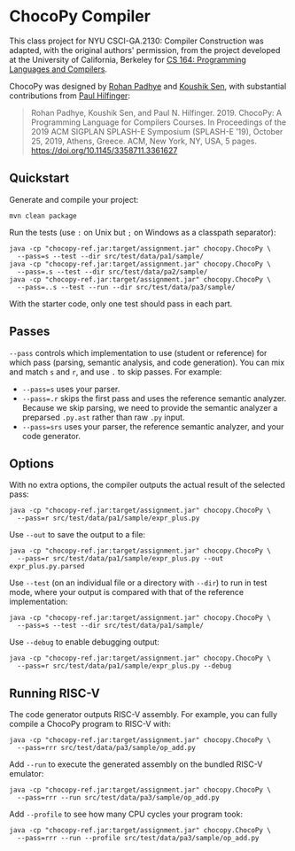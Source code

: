 # ChocoPy Compiler

This class project for NYU CSCI-GA.2130: Compiler Construction was adapted, with the original authors' permission, from the project developed at the University of California, Berkeley for [CS 164: Programming Languages and Compilers](https://www2.eecs.berkeley.edu/Courses/CS164/).

ChocoPy was designed by [Rohan Padhye](https://rohan.padhye.org/) and [Koushik Sen](https://people.eecs.berkeley.edu/~ksen), with substantial contributions from [Paul Hilfinger](https://www2.eecs.berkeley.edu/Faculty/Homepages/hilfinger.html):
> Rohan Padhye, Koushik Sen, and Paul N. Hilfinger. 2019. ChocoPy: A Programming Language for Compilers Courses. In Proceedings of the 2019 ACM SIGPLAN SPLASH-E Symposium (SPLASH-E ’19), October 25, 2019, Athens, Greece. ACM, New York, NY, USA, 5 pages. https://doi.org/10.1145/3358711.3361627

## Quickstart

Generate and compile your project:
```
mvn clean package
```

Run the tests (use `:` on Unix but `;` on Windows as a classpath separator):
```
java -cp "chocopy-ref.jar:target/assignment.jar" chocopy.ChocoPy \
  --pass=s --test --dir src/test/data/pa1/sample/
java -cp "chocopy-ref.jar:target/assignment.jar" chocopy.ChocoPy \
  --pass=.s --test --dir src/test/data/pa2/sample/
java -cp "chocopy-ref.jar:target/assignment.jar" chocopy.ChocoPy \
  --pass=..s --test --run --dir src/test/data/pa3/sample/
```

With the starter code, only one test should pass in each part.

## Passes

`--pass` controls which implementation to use (student or reference) for which pass (parsing, semantic analysis, and code generation).
You can mix and match `s` and `r`, and use `.` to skip passes.
For example:
* `--pass=s` uses your parser.
* `--pass=.r` skips the first pass and uses the reference semantic analyzer.
  Because we skip parsing, we need to provide the semantic analyzer a preparsed `.py.ast` rather than raw `.py` input.
* `--pass=srs` uses your parser, the reference semantic analyzer, and your code generator.

## Options

With no extra options, the compiler outputs the actual result of the selected pass:
```
java -cp "chocopy-ref.jar:target/assignment.jar" chocopy.ChocoPy \
  --pass=r src/test/data/pa1/sample/expr_plus.py
```

Use `--out` to save the output to a file:
```
java -cp "chocopy-ref.jar:target/assignment.jar" chocopy.ChocoPy \
  --pass=r src/test/data/pa1/sample/expr_plus.py --out expr_plus.py.parsed
```

Use `--test` (on an individual file or a directory with `--dir`) to run in test mode, where your output is compared with that of the reference implementation:
```
java -cp "chocopy-ref.jar:target/assignment.jar" chocopy.ChocoPy \
  --pass=s --test --dir src/test/data/pa1/sample/
```

Use `--debug` to enable debugging output:
```
java -cp "chocopy-ref.jar:target/assignment.jar" chocopy.ChocoPy \
  --pass=r src/test/data/pa1/sample/expr_plus.py --debug
```

## Running RISC-V

The code generator outputs RISC-V assembly.
For example, you can fully compile a ChocoPy program to RISC-V with:
```
java -cp "chocopy-ref.jar:target/assignment.jar" chocopy.ChocoPy \
  --pass=rrr src/test/data/pa3/sample/op_add.py
```

Add `--run` to execute the generated assembly on the bundled RISC-V emulator:
```
java -cp "chocopy-ref.jar:target/assignment.jar" chocopy.ChocoPy \
  --pass=rrr --run src/test/data/pa3/sample/op_add.py
```

Add `--profile` to see how many CPU cycles your program took:
```
java -cp "chocopy-ref.jar:target/assignment.jar" chocopy.ChocoPy \
  --pass=rrr --run --profile src/test/data/pa3/sample/op_add.py
```
